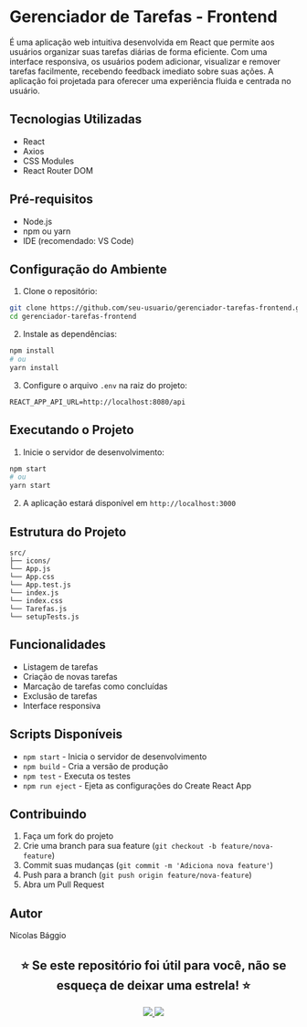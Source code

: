 # Gerenciador de Tarefas - Frontend

É uma aplicação web intuitiva desenvolvida em React que permite aos usuários organizar suas tarefas diárias de forma eficiente. Com uma interface responsiva, os usuários podem adicionar, visualizar e remover tarefas facilmente, recebendo feedback imediato sobre suas ações. A aplicação foi projetada para oferecer uma experiência fluida e centrada no usuário.

## Tecnologias Utilizadas

- React
- Axios
- CSS Modules
- React Router DOM

## Pré-requisitos

- Node.js
- npm ou yarn
- IDE (recomendado: VS Code)

## Configuração do Ambiente

1. Clone o repositório:
```bash
git clone https://github.com/seu-usuario/gerenciador-tarefas-frontend.git
cd gerenciador-tarefas-frontend
```

2. Instale as dependências:
```bash
npm install
# ou
yarn install
```

3. Configure o arquivo `.env` na raiz do projeto:
```env
REACT_APP_API_URL=http://localhost:8080/api
```

## Executando o Projeto

1. Inicie o servidor de desenvolvimento:
```bash
npm start
# ou
yarn start
```

2. A aplicação estará disponível em `http://localhost:3000`

## Estrutura do Projeto

```
src/
├── icons/
└── App.js
└── App.css
└── App.test.js
└── index.js
└── index.css
└── Tarefas.js
└── setupTests.js
```

## Funcionalidades

- Listagem de tarefas
- Criação de novas tarefas
- Marcação de tarefas como concluídas
- Exclusão de tarefas
- Interface responsiva

## Scripts Disponíveis

- `npm start` - Inicia o servidor de desenvolvimento
- `npm build` - Cria a versão de produção
- `npm test` - Executa os testes
- `npm run eject` - Ejeta as configurações do Create React App

## Contribuindo

1. Faça um fork do projeto
2. Crie uma branch para sua feature (`git checkout -b feature/nova-feature`)
3. Commit suas mudanças (`git commit -m 'Adiciona nova feature'`)
4. Push para a branch (`git push origin feature/nova-feature`)
5. Abra um Pull Request

## Autor

Nícolas Bággio

<div align="center">
  <h2>⭐ Se este repositório foi útil para você, não se esqueça de deixar uma estrela! ⭐</h2>

  <a href="mailto:nicolasbbaggio@gmail.com">
    <img src="https://img.shields.io/badge/Gmail-333333?style=for-the-badge&logo=gmail&logoColor=red">
  </a>
  <a href="https://www.linkedin.com/in/nicolasbaggio/">
    <img src="https://img.shields.io/badge/-LinkedIn-%230077B5?style=for-the-badge&logo=linkedin&logoColor=white">
  </a> 
</div>
